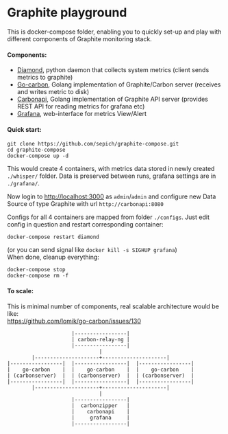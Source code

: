 # Graphite playground
This is docker-compose folder, enabling you to quickly set-up and play with different components of Graphite monitoring stack.

#### Components:  
 - [Diamond](https://github.com/python-diamond/Diamond), python daemon that collects system metrics (client sends metrics to graphite)
 - [Go-carbon](https://github.com/lomik/go-carbon), Golang implementation of Graphite/Carbon server (receives and writes metriс to disk)
 - [Carbonapi](https://github.com/dgryski/carbonapi), Golang implementation of Graphite API server (provides REST API for reading metrics for grafana etc)
 - [Grafana](https://grafana.net), web-interface for metrics View/Alert

#### Quick start:
```
git clone https://github.com/sepich/graphite-compose.git
cd graphite-compose
docker-compose up -d
```
This would create 4 containers, with metrics data stored in newly created `./whisper/` folder. Data is preserved between runs, grafana settings are in `./grafana/`.  

Now login to [http://localhost:3000](http://localhost:3000) as `admin`/`admin` and configure new Data Source of type Graphite with url `http://carbonapi:8080`  

Configs for all 4 containers are mapped from folder `./configs`. Just edit config in question and restart corresponding container:  
```
docker-compose restart diamond
```
(or you can send signal like `docker kill -s SIGHUP grafana`)  
When done, cleanup everything:  
```
docker-compose stop
docker-compose rm -f
```

#### To scale:
This is minimal number of components, real scalable architecture would be like:  
https://github.com/lomik/go-carbon/issues/130
```
                     |-----------------|
                     | carbon-relay-ng |
                     |-----------------|
                              |
        |---------------------+---------------------|
|-----------------|  |-----------------|  |-----------------|
|    go-carbon    |  |    go-carbon    |  |    go-carbon    |
| (carbonserver)  |  | (carbonserver)  |  | (carbonserver)  |
|-----------------|  |-----------------|  |-----------------|
        |---------------------+---------------------|
                              |
                     |-----------------|
                     |  carbonzipper   |
                     |    carbonapi    |
                     |     grafana     |
                     |-----------------|
```
